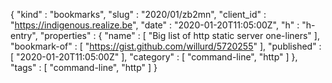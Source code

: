 {
  "kind" : "bookmarks",
  "slug" : "2020/01/zb2mn",
  "client_id" : "https://indigenous.realize.be",
  "date" : "2020-01-20T11:05:00Z",
  "h" : "h-entry",
  "properties" : {
    "name" : [ "Big list of http static server one-liners" ],
    "bookmark-of" : [ "https://gist.github.com/willurd/5720255" ],
    "published" : [ "2020-01-20T11:05:00Z" ],
    "category" : [ "command-line", "http" ]
  },
  "tags" : [ "command-line", "http" ]
}
